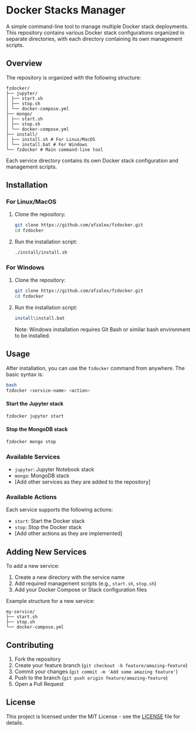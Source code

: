 # Docker Stacks Manager

A simple command-line tool to manage multiple Docker stack deployments. This repository contains various Docker stack configurations organized in separate directories, with each directory containing its own management scripts.


## Overview

The repository is organized with the following structure:

```
fzdocker/
├── jupyter/
│ ├── start.sh
│ ├── stop.sh
│ └── docker-compose.yml
├── mongo/
│ ├── start.sh
│ ├── stop.sh
│ └── docker-compose.yml
├── install/
│ ├── install.sh # For Linux/MacOS
│ └── install.bat # For Windows
└── fzdocker # Main command-line tool
```


Each service directory contains its own Docker stack configuration and management scripts.

## Installation

### For Linux/MacOS

1. Clone the repository:
   ```bash
   git clone https://github.com/afzalex/fzdocker.git
   cd fzdocker
   ```

2. Run the installation script:
   ```bash
   ./install/install.sh
   ```

### For Windows

1. Clone the repository:
   ```bash
   git clone https://github.com/afzalex/fzdocker.git
   cd fzdocker
   ```

2. Run the installation script:
   ```bash
   install\install.bat
   ```

   Note: Windows installation requires Git Bash or similar bash environment to be installed.

## Usage

After installation, you can use the `fzdocker` command from anywhere. The basic syntax is:

``` bash
bash
fzdocker <service-name> <action>
```


#### Start the Jupyter stack
``` bash
fzdocker jupyter start
```

#### Stop the MongoDB stack
``` bash
fzdocker mongo stop
```

### Available Services

- `jupyter`: Jupyter Notebook stack
- `mongo`: MongoDB stack
- [Add other services as they are added to the repository]

### Available Actions

Each service supports the following actions:
- `start`: Start the Docker stack
- `stop`: Stop the Docker stack
- [Add other actions as they are implemented]

## Adding New Services

To add a new service:

1. Create a new directory with the service name
2. Add required management scripts (e.g., `start.sh`, `stop.sh`)
3. Add your Docker Compose or Stack configuration files

Example structure for a new service:

```
my-service/
├── start.sh
├── stop.sh
└── docker-compose.yml
```

## Contributing

1. Fork the repository
2. Create your feature branch (`git checkout -b feature/amazing-feature`)
3. Commit your changes (`git commit -m 'Add some amazing feature'`)
4. Push to the branch (`git push origin feature/amazing-feature`)
5. Open a Pull Request

## License

This project is licensed under the MIT License - see the [LICENSE](LICENSE) file for details.
